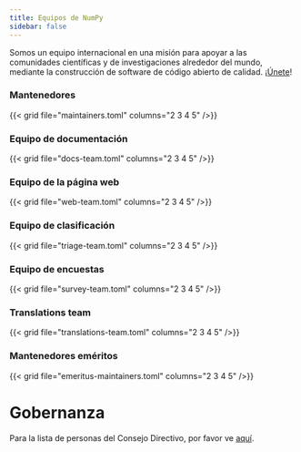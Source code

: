 ```yaml
---
title: Equipos de NumPy
sidebar: false
---
```


Somos un equipo internacional en una misión para apoyar a las comunidades científicas y de investigaciones alrededor del mundo, mediante la construcción de software de código abierto de calidad.
¡[Únete](/contribute)!

### Mantenedores

{{< grid file="maintainers.toml" columns="2 3 4 5" />}}

### Equipo de documentación

{{< grid file="docs-team.toml" columns="2 3 4 5" />}}

### Equipo de la página web

{{< grid file="web-team.toml" columns="2 3 4 5" />}}

### Equipo de clasificación

{{< grid file="triage-team.toml" columns="2 3 4 5" />}}

### Equipo de encuestas

{{< grid file="survey-team.toml" columns="2 3 4 5" />}}

### Translations team

{{< grid file="translations-team.toml" columns="2 3 4 5" />}}

### Mantenedores eméritos

{{< grid file="emeritus-maintainers.toml" columns="2 3 4 5" />}}

# Gobernanza

Para la lista de personas del Consejo Directivo, por favor ve [aquí](https://numpy.org/about/).
